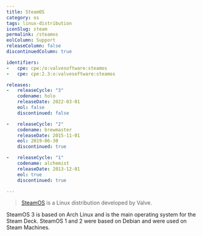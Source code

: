 ```yaml
---
title: SteamOS
category: os
tags: linux-distribution
iconSlug: steam
permalink: /steamos
eolColumn: Support
releaseColumn: false
discontinuedColumn: true

identifiers:
-   cpe: cpe:/o:valvesoftware:steamos
-   cpe: cpe:2.3:o:valvesoftware:steamos

releases:
-   releaseCycle: "3"
    codename: holo
    releaseDate: 2022-03-01
    eol: false
    discontinued: false

-   releaseCycle: "2"
    codename: brewmaster
    releaseDate: 2015-11-01
    eol: 2019-06-30
    discontinued: true

-   releaseCycle: "1"
    codename: alchemist
    releaseDate: 2013-12-01
    eol: true
    discontinued: true

---
```


> [SteamOS](https://store.steampowered.com/steamos) is a Linux distribution developed by Valve.

SteamOS 3 is based on Arch Linux and is the main operating system for the Steam Deck.
SteamOS 1 and 2 were based on Debian and were used on Steam Machines.

